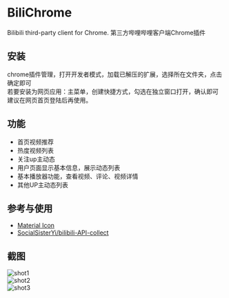 # BiliChrome
Bilibili third-party client for Chrome. 第三方哔哩哔哩客户端Chrome插件

## 安装   
chrome插件管理，打开开发者模式，加载已解压的扩展，选择所在文件夹，点击确定即可   
若要安装为网页应用：主菜单，创建快捷方式，勾选在独立窗口打开，确认即可   
建议在网页首页登陆后再使用。   

## 功能
- 首页视频推荐
- 热度视频列表
- 关注up主动态
- 用户页面显示基本信息，展示动态列表
- 基本播放器功能，查看视频、评论、视频详情
- 其他UP主动态列表

## 参考与使用
- [Material Icon](https://fonts.google.com/icons)
- [SocialSisterYi/bilibili-API-collect](https://github.com/SocialSisterYi/bilibili-API-collect)

## 截图
![shot1](https://github.com/EZ118/BiliChrome/assets/79049368/19bfa44c-e82f-44e0-9efc-fd43ef6a13bb)   
![shot2](https://github.com/EZ118/BiliChrome/assets/79049368/d18e2213-64b6-45de-a5f3-c7c60e263133)   
![shot3](https://github.com/EZ118/BiliChrome/assets/79049368/d4e48d90-167f-4797-af47-98c9a0650f28)   


